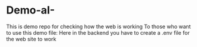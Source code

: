 # Demo-aI-
This is demo repo for checking how the web is working
To those who want to use this demo file:
Here in the backend you have to create a .env file for the web site to work